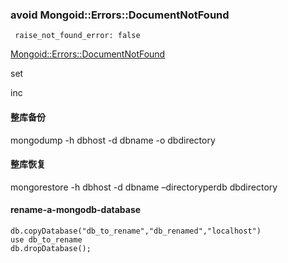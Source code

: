 ### avoid Mongoid::Errors::DocumentNotFound

` raise_not_found_error: false`

[Mongoid::Errors::DocumentNotFound](http://stackoverflow.com/questions/18638745/mongoiderrorsdocumentnotfound-raise-not-found-error)


set

inc


#### 整库备份
mongodump -h dbhost -d dbname -o dbdirectory

#### 整库恢复
mongorestore -h dbhost -d dbname –directoryperdb dbdirectory


#### rename-a-mongodb-database

```
db.copyDatabase("db_to_rename","db_renamed","localhost")
use db_to_rename
db.dropDatabase();
```